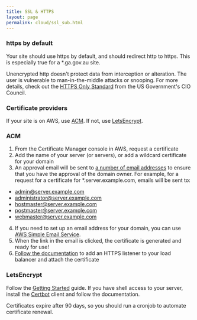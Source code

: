 ```yaml
---
title: SSL & HTTPS
layout: page
permalink: cloud/ssl_sub.html
---
```


### https by default

Your site should use https by default, and should redirect http to https. This is especially true for a \*.ga.gov.au site.

Unencrypted http doesn't protect data from interception or alteration. The user is vulnerable to man-in-the-middle attacks or snooping. For more details, check out the [HTTPS Only Standard](https://https.cio.gov/) from the US Government's CIO Council.

### Certificate providers

If your site is on AWS, use [ACM](https://aws.amazon.com/certificate-manager/). If not, use [LetsEncrypt](https://letsencrypt.org/).

### ACM

1. From the Certificate Manager console in AWS, request a certificate
2. Add the name of your server (or servers), or add a wildcard certificate for your domain
3. An approval email will be sent to [a number of email addresses](http://docs.aws.amazon.com/acm/latest/userguide/gs-acm-validate.html) to ensure that you have the approval of the domain owner. For example, for a request for a certificate for \*.server.example.com, emails will be sent to:
  * admin@server.example.com
  * administrator@server.example.com
  * hostmaster@server.example.com
  * postmaster@server.example.com
  * webmaster@server.example.com
4. If you need to set up an email address for your domain, you can use [AWS Simple Email Service](http://docs.aws.amazon.com/ses/latest/DeveloperGuide/receiving-email-getting-started.html).
5. When the link in the email is clicked, the certificate is generated and ready for use!
6. [Follow the documentation](http://docs.aws.amazon.com/elasticloadbalancing/latest/classic/elb-https-load-balancers.html) to add an HTTPS listener to your load balancer and attach the certificate

### LetsEncrypt

Follow the [Getting Started](https://letsencrypt.org/getting-started/) guide. If you have shell access to your server, install the [Certbot](https://certbot.eff.org/) client and follow the documentation.

Certificates expire after 90 days, so you should run a cronjob to automate certificate renewal.
